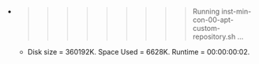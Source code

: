 * >>>>>>>>> Running inst-min-con-00-apt-custom-repository.sh ...
  * Disk size = 360192K. Space Used = 6628K. Runtime = 00:00:00:02.
